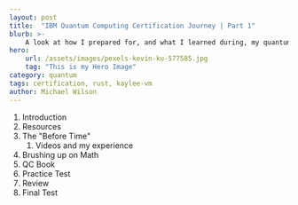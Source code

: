 ```yaml
---
layout: post
title:  "IBM Quantum Computing Certification Journey | Part 1"
blurb: >-
    A look at how I prepared for, and what I learned during, my quantum computing certification from IBM.
hero:
    url: /assets/images/pexels-kevin-ku-577585.jpg
    tag: "This is my Hero Image"
category: quantum
tags: certification, rust, kaylee-vm
author: Michael Wilson
---
```

1. Introduction
2. Resources
3. The "Before Time"
   1. Videos and my experience
4. Brushing up on Math
5. QC Book
6. Practice Test
7. Review
8. Final Test